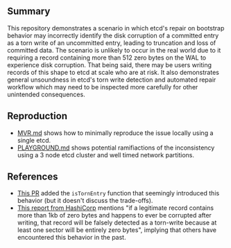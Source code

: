 ## Summary

This repository demonstrates a scenario in which etcd's repair on bootstrap behavior may
incorrectly identify the disk corruption of a committed entry as a torn write of an
uncommitted entry, leading to truncation and loss of committed data. The scenario is
unlikely to occur in the real world due to it requiring a record containing more than 512
zero bytes on the WAL to experience disk corruption. That being said, there may be users
writing records of this shape to etcd at scale who are at risk. It also demonstrates
general unsoundness in etcd's torn write detection and automated repair workflow which may
need to be inspected more carefully for other unintended consequences.

## Reproduction

- [MVR.md](MVR.md) shows how to minimally reproduce the issue locally using a single etcd.
- [PLAYGROUND.md](PLAYGROUND.md) shows potential ramifiactions of the inconsistency using
  a 3 node etcd cluster and well timed network partitions.

## References

- [This PR](https://github.com/etcd-io/etcd/pull/5250) added the `isTornEntry` function
  that seemingly introduced this behavior (but it doesn't discuss the trade-offs).
- [This report from
  HashiCorp](https://github.com/hashicorp/raft-wal?tab=readme-ov-file#etcd-wal) mentions
  "if a legitimate record contains more than 1kb of zero bytes and happens to ever be
  corrupted after writing, that record will be falsely detected as a torn-write because at
  least one sector will be entirely zero bytes", implying that others have encountered
  this behavior in the past.

